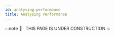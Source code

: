 ```yaml
---
id: analysing-performance
title: Analysing Performance
---
```

:::note
🚧   THIS PAGE IS UNDER CONSTRUCTION
:::
